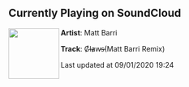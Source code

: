 ## Currently Playing on SoundCloud

[<img align="left" width="100" src="https://i1.sndcdn.com/artworks-FvzaQ2Dr59bqK89v-ZBomKg-t50x50.jpg">](https://soundcloud.com/mattbarri/claws-matt-barri-remix?in=mattbarri/sets/remixes)

**Artist**: Matt Barri 

**Track**: C̸l̶a̷w̴s̵(Matt Barri Remix)

Last updated at 09/01/2020 19:24
